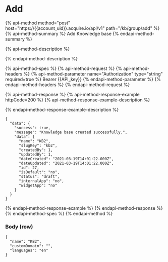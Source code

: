 # Add

{% api-method method="post" host="https://{{account\_uid}}.acquire.io/api/v1" path="/kb/group/add" %}
{% api-method-summary %}
Add Knowledge base
{% endapi-method-summary %}

{% api-method-description %}

{% endapi-method-description %}

{% api-method-spec %}
{% api-method-request %}
{% api-method-headers %}
{% api-method-parameter name="Authorization" type="string" required=true %}
Bearer {{API\_key}}
{% endapi-method-parameter %}
{% endapi-method-headers %}
{% endapi-method-request %}

{% api-method-response %}
{% api-method-response-example httpCode=200 %}
{% api-method-response-example-description %}

{% endapi-method-response-example-description %}

```
{
  "data": {
    "success": true,
    "message": "Knowledge base created successfully.",
    "data": {
      "name": "KB2",
      "slugKey": "kb2",
      "createdBy": 1,
      "updatedBy": 1,
      "dateCreated": "2021-03-19T14:01:22.000Z",
      "dateUpdated": "2021-03-19T14:01:22.000Z",
      "id": 27,
      "isDefault": "no",
      "status": "draft",
      "internalApp": "no",
      "widgetApp": "no"
    }
  }
}
```
{% endapi-method-response-example %}
{% endapi-method-response %}
{% endapi-method-spec %}
{% endapi-method %}

### Body \(row\)

```text
{
  "name": "KB2",
  "customDomain": "",
  "languages": "en"
}
```

